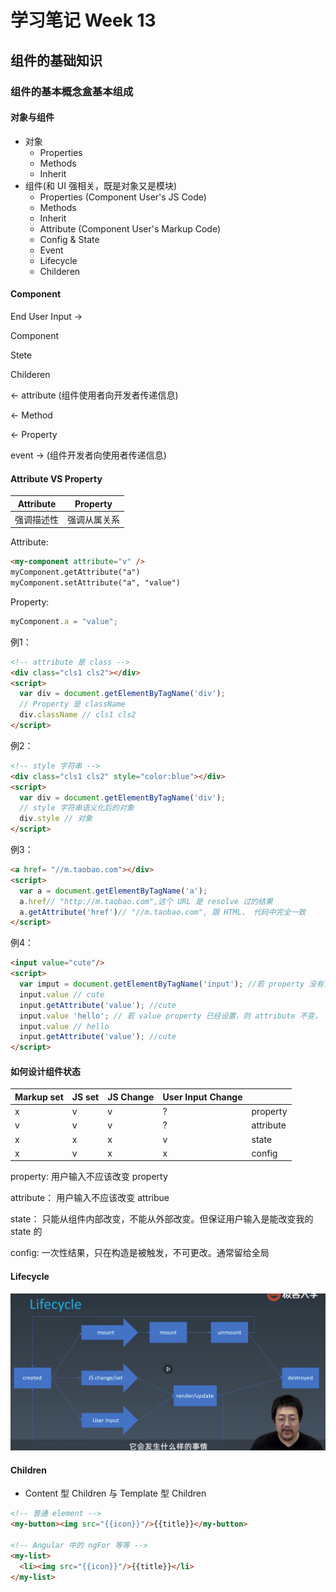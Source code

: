 # 学习笔记 Week 13

## 组件的基础知识

### 组件的基本概念盒基本组成

#### 对象与组件

* 对象
  * Properties
  * Methods
  * Inherit
* 组件(和 UI 强相关，既是对象又是模块)
  * Properties (Component User's JS Code)
  * Methods
  * Inherit
  * Attribute (Component User's Markup Code)
  * Config & State
  * Event
  * Lifecycle
  * Childeren

#### Component

End User Input ->

Component

Stete

Childeren

<- attribute (组件使用者向开发者传递信息)

<- Method

<- Property

event -> (组件开发者向使用者传递信息)

#### Attribute VS Property

|Attribute|Property|
|-|-|
|强调描述性|强调从属关系|

Attribute:
```html
<my-component attribute="v" />
myComponent.getAttribute("a")
myComponent.setAttribute("a", "value")
```

Property:
```js
myComponent.a = "value";
```

例1：

```html
<!-- attribute 是 class -->
<div class="cls1 cls2"></div>
<script>
  var div = document.getElementByTagName('div');
  // Property 是 className
  div.className // cls1 cls2
</script>
```

例2：
```html
<!-- style 字符串 -->
<div class="cls1 cls2" style="color:blue"></div>
<script>
  var div = document.getElementByTagName('div');
  // style 字符串语义化后的对象
  div.style // 对象
</script>
```

例3：
```html
<a href= "//m.taobao.com"></div>
<script>
  var a = document.getElementByTagName('a');
  a.href// "http://m.taobao.com",这个 URL 是 resolve 过的结果
  a.getAttribute('href')// "//m.taobao.com", 跟 HTML、 代码中完全一致
</script>
```

例4：
```html
<input value="cute"/>
<script>
  var imput = document.getElementByTagName('input'); //若 property 没有设置，则记过是 attribute
  input.value // cute
  input.getAttribute('value'); //cute
  input.value 'hello'; // 若 value property 已经设置，则 attribute 不变， property 变化，元素上世界的效果是 property 优先
  input.value // hello
  input.getAttribute('value'); //cute
</script>
```

#### 如何设计组件状态

| Markup set | JS set | JS Change | User Input Change | |
| - | - | - | - | - |
| x | v | v | ? | property |
| v | v | v | ? | attribute |
| x | x | x | v | state |
| x | v | x | x | config |

property: 用户输入不应该改变 property

attribute： 用户输入不应该改变 attribue

state： 只能从组件内部改变，不能从外部改变。但保证用户输入是能改变我的 state 的

config: 一次性结果，只在构造是被触发，不可更改。通常留给全局

#### Lifecycle

![Life cycle](./lifecycle.png "Lifecycle")

#### Children

* Content 型 Children 与 Template 型 Children

```html
<!-- 普通 element -->
<my-button><img src="{{icon}}"/>{{title}}</my-button>

<!-- Angular 中的 ngFor 等等 -->
<my-list>
  <li><img src="{{icon}}"/>{{title}}</li>
</my-list>
```